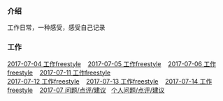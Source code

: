 ### 介绍
工作日常，一种感受，感受自己记录

### 工作
 [2017-07-04 工作freestyle](https://github.com/chinachenhuakang/work-detail/blob/master/2017/07/04.md)&nbsp;&nbsp;&nbsp;
 [2017-07-05 工作freestyle](https://github.com/chinachenhuakang/work-detail/blob/master/2017/07/05.md)&nbsp;&nbsp;&nbsp;
 [2017-07-06 工作freestyle](https://github.com/chinachenhuakang/work-detail/blob/master/2017/07/06.md)&nbsp;&nbsp;&nbsp;
 [2017-07-11 工作freestyle](https://github.com/chinachenhuakang/work-detail/blob/master/2017/07/11.md)<br/>
 [2017-07-12 工作freestyle](https://github.com/chinachenhuakang/work-detail/blob/master/2017/07/12.md)&nbsp;&nbsp;&nbsp;
 [2017-07-13 工作freestyle](https://github.com/chinachenhuakang/work-detail/blob/master/2017/07/13.md)&nbsp;&nbsp;&nbsp;
 [2017-07-14 工作freestyle](https://github.com/chinachenhuakang/work-detail/blob/master/2017/07/14.md)&nbsp;&nbsp;&nbsp;
 [2017-07 问题/点评/建议](https://github.com/chinachenhuakang/work-detail/issues/4)   [个人问题/点评/建议](https://github.com/chinachenhuakang/work-detail/issues/1)
